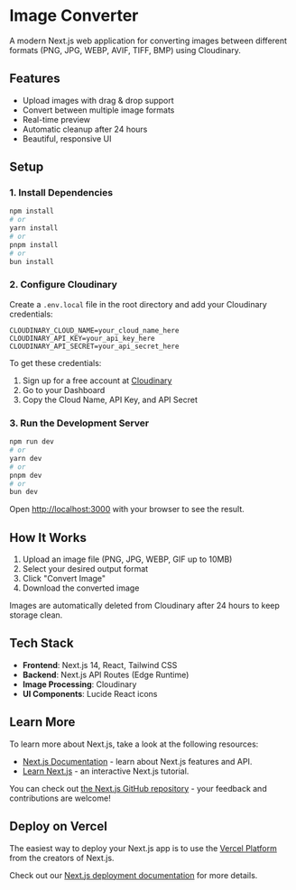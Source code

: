 # Image Converter

A modern Next.js web application for converting images between different formats (PNG, JPG, WEBP, AVIF, TIFF, BMP) using Cloudinary.

## Features

- Upload images with drag & drop support
- Convert between multiple image formats
- Real-time preview
- Automatic cleanup after 24 hours
- Beautiful, responsive UI

## Setup

### 1. Install Dependencies

```bash
npm install
# or
yarn install
# or
pnpm install
# or
bun install
```

### 2. Configure Cloudinary

Create a `.env.local` file in the root directory and add your Cloudinary credentials:

```env
CLOUDINARY_CLOUD_NAME=your_cloud_name_here
CLOUDINARY_API_KEY=your_api_key_here
CLOUDINARY_API_SECRET=your_api_secret_here
```

To get these credentials:
1. Sign up for a free account at [Cloudinary](https://cloudinary.com)
2. Go to your Dashboard
3. Copy the Cloud Name, API Key, and API Secret

### 3. Run the Development Server

```bash
npm run dev
# or
yarn dev
# or
pnpm dev
# or
bun dev
```

Open [http://localhost:3000](http://localhost:3000) with your browser to see the result.

## How It Works

1. Upload an image file (PNG, JPG, WEBP, GIF up to 10MB)
2. Select your desired output format
3. Click "Convert Image"
4. Download the converted image

Images are automatically deleted from Cloudinary after 24 hours to keep storage clean.

## Tech Stack

- **Frontend**: Next.js 14, React, Tailwind CSS
- **Backend**: Next.js API Routes (Edge Runtime)
- **Image Processing**: Cloudinary
- **UI Components**: Lucide React icons

## Learn More

To learn more about Next.js, take a look at the following resources:

- [Next.js Documentation](https://nextjs.org/docs) - learn about Next.js features and API.
- [Learn Next.js](https://nextjs.org/learn) - an interactive Next.js tutorial.

You can check out [the Next.js GitHub repository](https://github.com/vercel/next.js) - your feedback and contributions are welcome!

## Deploy on Vercel

The easiest way to deploy your Next.js app is to use the [Vercel Platform](https://vercel.com/new?utm_medium=default-template&filter=next.js&utm_source=create-next-app&utm_campaign=create-next-app-readme) from the creators of Next.js.

Check out our [Next.js deployment documentation](https://nextjs.org/docs/app/building-your-application/deploying) for more details.
